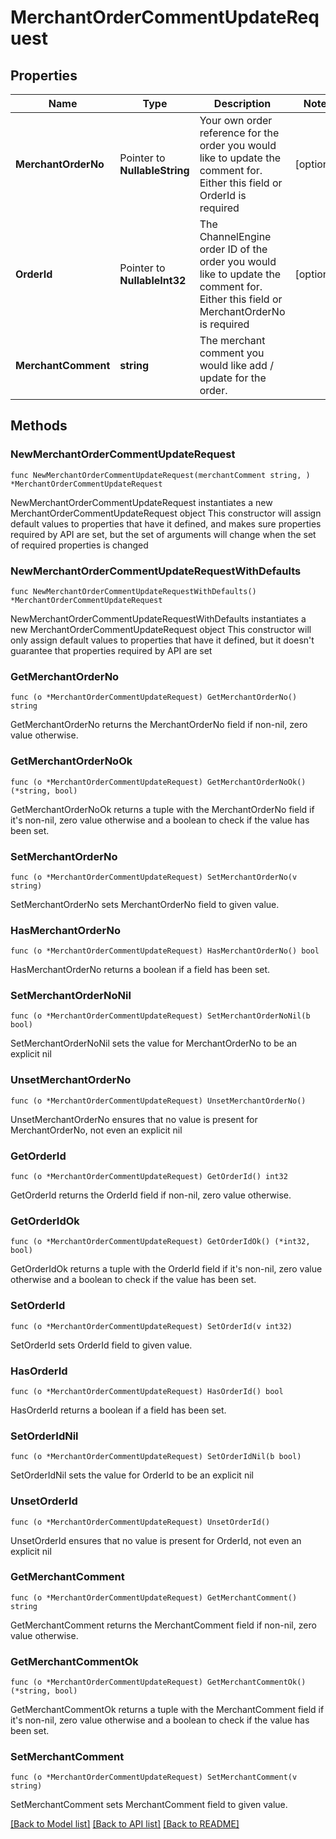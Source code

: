 # MerchantOrderCommentUpdateRequest

## Properties

Name | Type | Description | Notes
------------ | ------------- | ------------- | -------------
**MerchantOrderNo** | Pointer to **NullableString** | Your own order reference for the order you would like to update the comment for.  Either this field or OrderId is required | [optional] 
**OrderId** | Pointer to **NullableInt32** | The ChannelEngine order ID of the order you would like to update the comment for.  Either this field or MerchantOrderNo is required | [optional] 
**MerchantComment** | **string** | The merchant comment you would like add / update for the order. | 

## Methods

### NewMerchantOrderCommentUpdateRequest

`func NewMerchantOrderCommentUpdateRequest(merchantComment string, ) *MerchantOrderCommentUpdateRequest`

NewMerchantOrderCommentUpdateRequest instantiates a new MerchantOrderCommentUpdateRequest object
This constructor will assign default values to properties that have it defined,
and makes sure properties required by API are set, but the set of arguments
will change when the set of required properties is changed

### NewMerchantOrderCommentUpdateRequestWithDefaults

`func NewMerchantOrderCommentUpdateRequestWithDefaults() *MerchantOrderCommentUpdateRequest`

NewMerchantOrderCommentUpdateRequestWithDefaults instantiates a new MerchantOrderCommentUpdateRequest object
This constructor will only assign default values to properties that have it defined,
but it doesn't guarantee that properties required by API are set

### GetMerchantOrderNo

`func (o *MerchantOrderCommentUpdateRequest) GetMerchantOrderNo() string`

GetMerchantOrderNo returns the MerchantOrderNo field if non-nil, zero value otherwise.

### GetMerchantOrderNoOk

`func (o *MerchantOrderCommentUpdateRequest) GetMerchantOrderNoOk() (*string, bool)`

GetMerchantOrderNoOk returns a tuple with the MerchantOrderNo field if it's non-nil, zero value otherwise
and a boolean to check if the value has been set.

### SetMerchantOrderNo

`func (o *MerchantOrderCommentUpdateRequest) SetMerchantOrderNo(v string)`

SetMerchantOrderNo sets MerchantOrderNo field to given value.

### HasMerchantOrderNo

`func (o *MerchantOrderCommentUpdateRequest) HasMerchantOrderNo() bool`

HasMerchantOrderNo returns a boolean if a field has been set.

### SetMerchantOrderNoNil

`func (o *MerchantOrderCommentUpdateRequest) SetMerchantOrderNoNil(b bool)`

 SetMerchantOrderNoNil sets the value for MerchantOrderNo to be an explicit nil

### UnsetMerchantOrderNo
`func (o *MerchantOrderCommentUpdateRequest) UnsetMerchantOrderNo()`

UnsetMerchantOrderNo ensures that no value is present for MerchantOrderNo, not even an explicit nil
### GetOrderId

`func (o *MerchantOrderCommentUpdateRequest) GetOrderId() int32`

GetOrderId returns the OrderId field if non-nil, zero value otherwise.

### GetOrderIdOk

`func (o *MerchantOrderCommentUpdateRequest) GetOrderIdOk() (*int32, bool)`

GetOrderIdOk returns a tuple with the OrderId field if it's non-nil, zero value otherwise
and a boolean to check if the value has been set.

### SetOrderId

`func (o *MerchantOrderCommentUpdateRequest) SetOrderId(v int32)`

SetOrderId sets OrderId field to given value.

### HasOrderId

`func (o *MerchantOrderCommentUpdateRequest) HasOrderId() bool`

HasOrderId returns a boolean if a field has been set.

### SetOrderIdNil

`func (o *MerchantOrderCommentUpdateRequest) SetOrderIdNil(b bool)`

 SetOrderIdNil sets the value for OrderId to be an explicit nil

### UnsetOrderId
`func (o *MerchantOrderCommentUpdateRequest) UnsetOrderId()`

UnsetOrderId ensures that no value is present for OrderId, not even an explicit nil
### GetMerchantComment

`func (o *MerchantOrderCommentUpdateRequest) GetMerchantComment() string`

GetMerchantComment returns the MerchantComment field if non-nil, zero value otherwise.

### GetMerchantCommentOk

`func (o *MerchantOrderCommentUpdateRequest) GetMerchantCommentOk() (*string, bool)`

GetMerchantCommentOk returns a tuple with the MerchantComment field if it's non-nil, zero value otherwise
and a boolean to check if the value has been set.

### SetMerchantComment

`func (o *MerchantOrderCommentUpdateRequest) SetMerchantComment(v string)`

SetMerchantComment sets MerchantComment field to given value.



[[Back to Model list]](../README.md#documentation-for-models) [[Back to API list]](../README.md#documentation-for-api-endpoints) [[Back to README]](../README.md)


